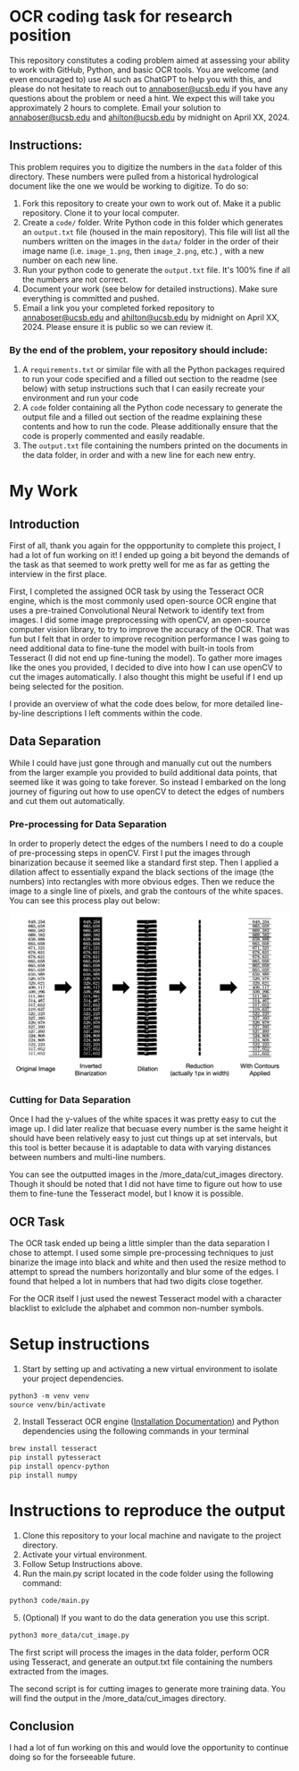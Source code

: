 # OCR coding task for research position

This repository constitutes a coding problem aimed at assessing your ability to work with GitHub, Python, and basic OCR tools. You are welcome (and even encouraged to) use AI such as ChatGPT to help you with this, and please do not hesitate to reach out to annaboser@ucsb.edu if you have any questions about the problem or need a hint. We expect this will take you approximately 2 hours to complete. Email your solution to annaboser@ucsb.edu and ahilton@ucsb.edu by midnight on April XX, 2024.

## Instructions: 

This problem requires you to digitize the numbers in the `data` folder of this directory. These numbers were pulled from a historical hydrological document like the one we would be working to digitize. To do so: 

1. Fork this repository to create your own to work out of. Make it a public repository. Clone it to your local computer. 
1. Create a `code/` folder. Write Python code in this folder which generates an `output.txt` file (housed in the main repository). This file will list all the numbers written on the images in the `data/` folder in the order of their image name (i.e. `image_1.png`, then `image_2.png`, etc.) , with a new number on each new line. 
1. Run your python code to generate the `output.txt` file. It's 100% fine if all the numbers are not correct. 
1. Document your work (see below for detailed instructions). Make sure everything is committed and pushed. 
1. Email a link you your completed forked repository to annaboser@ucsb.edu and ahilton@ucsb.edu by midnight on April XX, 2024. Please ensure it is public so we can review it. 

### By the end of the problem, your repository should include: 
1. A `requirements.txt` or similar file with all the Python packages required to run your code specified and a filled out section to the readme (see below) with setup instructions such that I can easily recreate your environment and run your code
1. A `code` folder containing all the Python code necessary to generate the output file and a filled out section of the readme explaining these contents and how to run the code. Please additionally ensure that the code is properly commented and easily readable. 
1. The `output.txt` file containing the numbers printed on the documents in the data folder, in order and with a new line for each new entry. 


# My Work

## Introduction
First of all, thank you again for the oppportunity to complete this project, I had a lot of fun working on it! I ended up going a bit beyond the demands of the task as that seemed to work pretty well for me as far as getting the interview in the first place. 

First, I completed the assigned OCR task by using the Tesseract OCR engine, which is the most commonly used open-source OCR engine that uses a pre-trained Convolutional Neural Network to identify text from images. I did some image preprocessing with openCV, an open-source computer vision library, to try to improve the accuracy of the OCR. That was fun but I felt that in order to improve recognition performance I was going to need additional data to fine-tune the model with built-in tools from Tesseract (I did not end up fine-tuning the model). To gather more images like the ones you provided, I decided to dive into how I can use openCV to cut the images automatically. I also thought this might be useful if I end up being selected for the position. 

I provide an overview of what the code does below, for more detailed line-by-line descriptions I left comments within the code. 

## Data Separation
While I could have just gone through and manually cut out the numbers from the larger example you provided to build additional data points, that seemed like it was going to take forever. So instead I embarked on the long journey of figuring out how to use openCV to detect the edges of numbers and cut them out automatically. 

### Pre-processing for Data Separation
In order to properly detect the edges of the numbers I need to do a couple of pre-processing steps in openCV. First I put the images through binarization because it seemed like a standard first step. Then I applied a dilation affect to essentially expand the black sections of the image (the numbers) into rectangles with more obvious edges. Then we reduce the image to a single line of pixels, and grab the contours of the white spaces. You can see this process play out below:

![Alt text](preprocessing_figure.png)

### Cutting for Data Separation
Once I had the y-values of the white spaces it was pretty easy to cut the image up. I did later realize that becuase every number is the same height it should have been relatively easy to just cut things up at set intervals, but this tool is better because it is adaptable to data with varying distances between numbers and multi-line numbers. 

You can see the outputted images in the /more_data/cut_images directory. Though it should be noted that I did not have time to figure out how to use them to fine-tune the Tesseract model, but I know it is possible.  

## OCR Task
The OCR task ended up being a little simpler than the data separation I chose to attempt. I used some simple pre-processing techniques to just binarize the image into black and white and then used the resize method to attempt to spread the numbers horizontally and blur some of the edges. I found that helped a lot in numbers that had two digits close together. 

For the OCR itself I just used the newest Tesseract model with a character blacklist to exlclude the alphabet and common non-number symbols. 

# Setup instructions

1. Start by setting up and activating a new virtual environment to isolate your project dependencies.
```
python3 -m venv venv
source venv/bin/activate
```

2. Install Tesseract OCR engine ([Installation Documentation](https://tesseract-ocr.github.io/tessdoc/Installation.html)) and Python dependencies using the following commands in your terminal

```
brew install tesseract
pip install pytesseract
pip install opencv-python
pip install numpy
```


# Instructions to reproduce the output

1. Clone this repository to your local machine and navigate to the project directory.
2. Activate your virtual environment.
3. Follow Setup Instructions above. 
4. Run the main.py script located in the code folder using the following command:
```bash
python3 code/main.py
```
5. (Optional) If you want to do the data generation you use this script. 
```bash
python3 more_data/cut_image.py
```

The first script will process the images in the data folder, perform OCR using Tesseract, and generate an output.txt file containing the numbers extracted from the images.

The second script is for cutting images to generate more training data. You will find the output in the /more_data/cut_images directory.

## Conclusion
I had a lot of fun working on this and would love the opportunity to continue doing so for the forseeable future. 